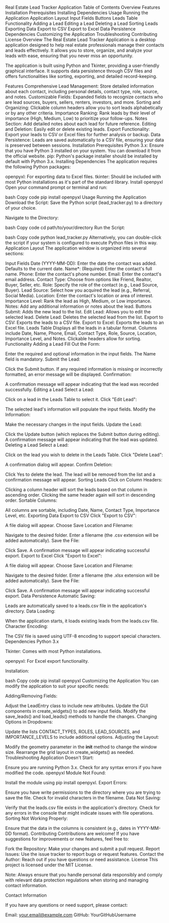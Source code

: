 Real Estate Lead Tracker Application
Table of Contents
Overview
Features
Installation
Prerequisites
Installing Dependencies
Usage
Running the Application
Application Layout
Input Fields
Buttons
Leads Table
Functionality
Adding a Lead
Editing a Lead
Deleting a Lead
Sorting Leads
Exporting Data
Export to CSV
Export to Excel
Data Persistence
Dependencies
Customizing the Application
Troubleshooting
Contributing
License
Overview
The Real Estate Lead Tracker Application is a desktop application designed to help real estate professionals manage their contacts and leads effectively. It allows you to store, organize, and analyze your leads with ease, ensuring that you never miss an opportunity.

The application is built using Python and Tkinter, providing a user-friendly graphical interface. It supports data persistence through CSV files and offers functionalities like sorting, exporting, and detailed record-keeping.

Features
Comprehensive Lead Management: Store detailed information about each contact, including personal details, contact type, role, source, and notes.
Customizable Fields: Expanded fields to recognize contacts who are lead sources, buyers, sellers, renters, investors, and more.
Sorting and Organizing: Clickable column headers allow you to sort leads alphabetically or by any other criteria.
Importance Ranking: Rank leads by their level of importance (High, Medium, Low) to prioritize your follow-ups.
Notes Section: Add detailed notes about each lead for future reference.
Editing and Deletion: Easily edit or delete existing leads.
Export Functionality: Export your leads to CSV or Excel files for further analysis or backup.
Data Persistence: Leads are saved automatically to a CSV file, ensuring your data is preserved between sessions.
Installation
Prerequisites
Python 3.x: Ensure that you have Python 3 installed on your system. You can download it from the official website.
pip: Python's package installer should be installed by default with Python 3.x.
Installing Dependencies
The application requires the following Python packages:

openpyxl: For exporting data to Excel files.
tkinter: Should be included with most Python installations as it's part of the standard library.
Install openpyxl
Open your command prompt or terminal and run:

bash
Copy code
pip install openpyxl
Usage
Running the Application
Download the Script: Save the Python script (lead_tracker.py) to a directory of your choice.

Navigate to the Directory:

bash
Copy code
cd path/to/your/directory
Run the Script:

bash
Copy code
python lead_tracker.py
Alternatively, you can double-click the script if your system is configured to execute Python files in this way.
Application Layout
The application window is organized into several sections:

Input Fields
Date (YYYY-MM-DD): Enter the date the contact was added. Defaults to the current date.
Name*: (Required) Enter the contact's full name.
Phone: Enter the contact's phone number.
Email: Enter the contact's email address.
Contact Type: Choose from options like Friend, Realtor, Buyer, Seller, etc.
Role: Specify the role of the contact (e.g., Lead Source, Buyer).
Lead Source: Select how you acquired the lead (e.g., Referral, Social Media).
Location: Enter the contact's location or area of interest.
Importance Level: Rank the lead as High, Medium, or Low importance.
Notes: Add any additional information or notes about the lead.
Buttons
Submit: Adds the new lead to the list.
Edit Lead: Allows you to edit the selected lead.
Delete Lead: Deletes the selected lead from the list.
Export to CSV: Exports the leads to a CSV file.
Export to Excel: Exports the leads to an Excel file.
Leads Table
Displays all the leads in a tabular format.
Columns include Date, Name, Phone, Email, Contact Type, Role, Source, Location, Importance Level, and Notes.
Clickable headers allow for sorting.
Functionality
Adding a Lead
Fill Out the Form:

Enter the required and optional information in the input fields.
The Name field is mandatory.
Submit the Lead:

Click the Submit button.
If any required information is missing or incorrectly formatted, an error message will be displayed.
Confirmation:

A confirmation message will appear indicating that the lead was recorded successfully.
Editing a Lead
Select a Lead:

Click on a lead in the Leads Table to select it.
Click "Edit Lead":

The selected lead's information will populate the input fields.
Modify the Information:

Make the necessary changes in the input fields.
Update the Lead:

Click the Update button (which replaces the Submit button during editing).
A confirmation message will appear indicating that the lead was updated.
Deleting a Lead
Select a Lead:

Click on the lead you wish to delete in the Leads Table.
Click "Delete Lead":

A confirmation dialog will appear.
Confirm Deletion:

Click Yes to delete the lead.
The lead will be removed from the list and a confirmation message will appear.
Sorting Leads
Click on Column Headers:

Clicking a column header will sort the leads based on that column in ascending order.
Clicking the same header again will sort in descending order.
Sortable Columns:

All columns are sortable, including Date, Name, Contact Type, Importance Level, etc.
Exporting Data
Export to CSV
Click "Export to CSV":

A file dialog will appear.
Choose Save Location and Filename:

Navigate to the desired folder.
Enter a filename (the .csv extension will be added automatically).
Save the File:

Click Save.
A confirmation message will appear indicating successful export.
Export to Excel
Click "Export to Excel":

A file dialog will appear.
Choose Save Location and Filename:

Navigate to the desired folder.
Enter a filename (the .xlsx extension will be added automatically).
Save the File:

Click Save.
A confirmation message will appear indicating successful export.
Data Persistence
Automatic Saving:

Leads are automatically saved to a leads.csv file in the application's directory.
Data Loading:

When the application starts, it loads existing leads from the leads.csv file.
Character Encoding:

The CSV file is saved using UTF-8 encoding to support special characters.
Dependencies
Python 3.x

Tkinter: Comes with most Python installations.

openpyxl: For Excel export functionality.

Installation:

bash
Copy code
pip install openpyxl
Customizing the Application
You can modify the application to suit your specific needs:

Adding/Removing Fields:

Adjust the LeadEntry class to include new attributes.
Update the GUI components in create_widgets() to add new input fields.
Modify the save_leads() and load_leads() methods to handle the changes.
Changing Options in Dropdowns:

Update the lists CONTACT_TYPES, ROLES, LEAD_SOURCES, and IMPORTANCE_LEVELS to include additional options.
Adjusting the Layout:

Modify the geometry parameter in the __init__ method to change the window size.
Rearrange the grid layout in create_widgets() as needed.
Troubleshooting
Application Doesn't Start:

Ensure you are running Python 3.x.
Check for any syntax errors if you have modified the code.
openpyxl Module Not Found:

Install the module using pip install openpyxl.
Export Errors:

Ensure you have write permissions to the directory where you are trying to save the file.
Check for invalid characters in the filename.
Data Not Saving:

Verify that the leads.csv file exists in the application's directory.
Check for any errors in the console that might indicate issues with file operations.
Sorting Not Working Properly:

Ensure that the data in the columns is consistent (e.g., dates in YYYY-MM-DD format).
Contributing
Contributions are welcome! If you have suggestions for improvements or new features, feel free to:

Fork the Repository: Make your changes and submit a pull request.
Report Issues: Use the issue tracker to report bugs or request features.
Contact the Author: Reach out if you have questions or need assistance.
License
This project is licensed under the MIT License.

Note: Always ensure that you handle personal data responsibly and comply with relevant data protection regulations when storing and managing contact information.

Contact Information

If you have any questions or need support, please contact:

Email: your.email@example.com
GitHub: YourGitHubUsername
